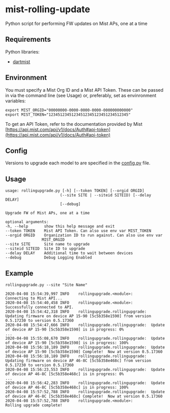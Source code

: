 # mist-rolling-update

Python script for performing FW updates on Mist APs, one at a time

## Requirements

Python libraries:

* [dartmist](https://github.com/bryanward-net/dartmist)

## Environment

You must specify a Mist Org ID and a Mist API Token.  These can be passed in via the command line (see Usage) or, preferably, set as envinronment variables:

    export MIST_ORGID="00000000-0000-0000-0000-000000000000"
    export MIST_TOKEN="12345123451234512345123451234512345"

To get an API Token, refer to the documentation provided by Mist [https://api.mist.com/api/v1/docs/Auth#api-token](https://api.mist.com/api/v1/docs/Auth#api-token)

## Config

Versions to upgrade each model to are specified in the [config.py](config.py) file.

## Usage

    usage: rollingupgrade.py [-h] [--token TOKEN] [--orgid ORGID]
                            (--site SITE | --siteid SITEID) [--delay DELAY]
                            [--debug]

    Upgrade FW of Mist APs, one at a time

    optional arguments:
    -h, --help       show this help message and exit
    --token TOKEN    Mist API Token. Can also use env var MIST_TOKEN
    --orgid ORGID    Organization ID to run against. Can also use env var
                    MIST_ORGID
    --site SITE      Site name to upgrade
    --siteid SITEID  Site ID to upgrade
    --delay DELAY    Additional time to wait between devices
    --debug          Debug Logging Enabled

## Example

`rollingupgrade.py --site "Site Name"`

    2020-04-08 15:54:39,997 INFO    rollingupgrade.<module>:        Connecting to Mist API...
    2020-04-08 15:54:40,458 INFO    rollingupgrade.<module>:        Successfully connected to API.
    2020-04-08 15:54:42,318 INFO    rollingupgrade.rollingupgrade:  Updating firmware on device AP 15-90 [5c5b358e1590] from version 0.5.17230 to version 0.5.17360
    2020-04-08 15:54:47,666 INFO    rollingupgrade.rollingupgrade:  Update of device AP 15-90 [5c5b358e1590] is in progress: 0%
    ...
    2020-04-08 15:55:08,670 INFO    rollingupgrade.rollingupgrade:  Update of device AP 15-90 [5c5b358e1590] is in progress: 100%
    2020-04-08 15:56:18,189 INFO    rollingupgrade.rollingupgrade:  Update of device AP 15-90 [5c5b358e1590] Complete!  Now at version 0.5.17360
    2020-04-08 15:56:18,189 INFO    rollingupgrade.rollingupgrade:  Updating firmware on device AP 46-8C [5c5b358e468c] from version 0.5.17230 to version 0.5.17360
    2020-04-08 15:56:23,553 INFO    rollingupgrade.rollingupgrade:  Update of device AP 46-8C [5c5b358e468c] is in progress: 0%
    ...
    2020-04-08 15:56:42,283 INFO    rollingupgrade.rollingupgrade:  Update of device AP 46-8C [5c5b358e468c] is in progress: 100%
    2020-04-08 15:57:52,788 INFO    rollingupgrade.rollingupgrade:  Update of device AP 46-8C [5c5b358e468c] Complete!  Now at version 0.5.17360
    2020-04-08 15:57:52,788 INFO    rollingupgrade.<module>:        Rolling upgrade complete!
